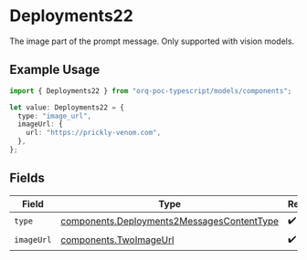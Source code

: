 # Deployments22

The image part of the prompt message. Only supported with vision models.

## Example Usage

```typescript
import { Deployments22 } from "orq-poc-typescript/models/components";

let value: Deployments22 = {
  type: "image_url",
  imageUrl: {
    url: "https://prickly-venom.com",
  },
};
```

## Fields

| Field                                                                                                    | Type                                                                                                     | Required                                                                                                 | Description                                                                                              |
| -------------------------------------------------------------------------------------------------------- | -------------------------------------------------------------------------------------------------------- | -------------------------------------------------------------------------------------------------------- | -------------------------------------------------------------------------------------------------------- |
| `type`                                                                                                   | [components.Deployments2MessagesContentType](../../models/components/deployments2messagescontenttype.md) | :heavy_check_mark:                                                                                       | N/A                                                                                                      |
| `imageUrl`                                                                                               | [components.TwoImageUrl](../../models/components/twoimageurl.md)                                         | :heavy_check_mark:                                                                                       | N/A                                                                                                      |